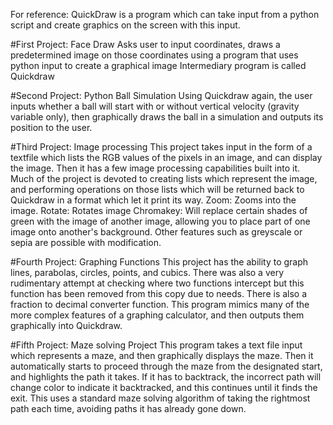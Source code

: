 For reference: QuickDraw is a program which can take input from a python script and create graphics on the screen with this input.



#First Project: Face Draw
Asks user to input coordinates, draws a predetermined image on those coordinates using a program that uses python input to create a graphical image
Intermediary program is called Quickdraw

#Second Project: Python Ball Simulation
Using Quickdraw again, the user inputs whether a ball will start with or without vertical velocity (gravity variable only), then graphically draws the ball in a simulation and outputs its position to the user. 

#Third Project: Image processing
This project takes input in the form of a textfile which lists the RGB values of the pixels in an image, and can display the image. Then it has a few image processing capabilities built into it. Much of the project is devoted to creating lists which represent the image, and performing operations on those lists which will be returned back to Quickdraw in a format which let it print its way.
Zoom: Zooms into the image. 
Rotate: Rotates image
Chromakey: Will replace certain shades of green with the image of another image, allowing you to place part of one image onto another's background.
Other features such as greyscale or sepia are possible with modification.

#Fourth Project: Graphing Functions
This project has the ability to graph lines, parabolas, circles, points, and cubics. There was also a very rudimentary attempt at checking where two functions intercept but this function has been removed from this copy due to needs. There is also a fraction to decimal converter function. This program mimics many of the more complex features of a graphing calculator, and then outputs them graphically into Quickdraw.

#Fifth Project: Maze solving Project
This program takes a text file input which represents a maze, and then graphically displays the maze. Then it automatically starts to proceed through the maze from the designated start, and highlights the path it takes. If it has to backtrack, the incorrect path will change color to indicate it backtracked, and this continues until it finds the exit. This uses a standard maze solving algorithm of taking the rightmost path each time, avoiding paths it has already gone down.
